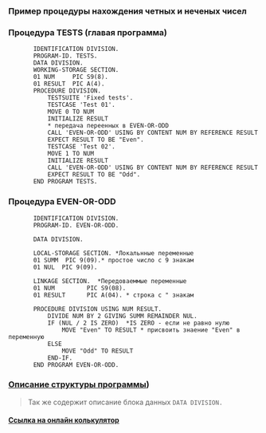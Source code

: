 ### Пример процедуры нахождения четных и неченых чисел

### Процедура TESTS (главая программа)
~~~ COBOL
       IDENTIFICATION DIVISION.
       PROGRAM-ID. TESTS.
       DATA DIVISION.
       WORKING-STORAGE SECTION.
       01 NUM     PIC S9(8).
       01 RESULT  PIC A(4).
       PROCEDURE DIVISION.
           TESTSUITE 'Fixed tests'.
           TESTCASE 'Test 01'.
           MOVE 0 TO NUM
           INITIALIZE RESULT
           * передача переенных в EVEN-OR-ODD
           CALL 'EVEN-OR-ODD' USING BY CONTENT NUM BY REFERENCE RESULT 
           EXPECT RESULT TO BE "Even".
           TESTCASE 'Test 02'.
           MOVE 1 TO NUM
           INITIALIZE RESULT
           CALL 'EVEN-OR-ODD' USING BY CONTENT NUM BY REFERENCE RESULT
           EXPECT RESULT TO BE "Odd".
       END PROGRAM TESTS.
~~~
### Процедура EVEN-OR-ODD
~~~ COBOL
       IDENTIFICATION DIVISION.
       PROGRAM-ID. EVEN-OR-ODD.

       DATA DIVISION. 

       LOCAL-STORAGE SECTION. *Локальнные переменные
       01 SUMM  PIC 9(09).* простое число с 9 знакам
       01 NUL  PIC 9(09).
      
       LINKAGE SECTION.  *Передоваеммые переменные
       01 NUM         PIC S9(08).
       01 RESULT      PIC A(04). * строка с " знакам

       PROCEDURE DIVISION USING NUM RESULT.
           DIVIDE NUM BY 2 GIVING SUMM REMAINDER NUL.
           IF (NUL / 2 IS ZERO)  *IS ZERO - если не равно нулю
               MOVE "Even" TO RESULT * присвоить знаение "Even" в переменную
           ELSE 
               MOVE "Odd" TO RESULT
           END-IF.
       END PROGRAM EVEN-OR-ODD.
~~~

### [Описание структуры программы](https://www.tutorialspoint.com/ru/cobol/cobol_program_structure.htm))      
> Так же содержит описание блока данных ```DATA DIVISION. ```

#### [Ссылка на онлайн колькулятор](https://www.tutorialspoint.com/compile_cobol_online.php)

